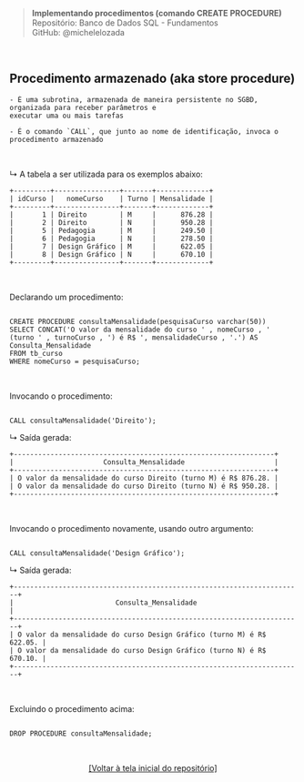 > **Implementando procedimentos (comando CREATE PROCEDURE)**  
> Repositório: Banco de Dados SQL - Fundamentos  
> GitHub: @michelelozada
&nbsp;
     
&nbsp;  
## Procedimento armazenado (aka store procedure) 
```
- É uma subrotina, armazenada de maneira persistente no SGBD, organizada para receber parâmetros e 
executar uma ou mais tarefas    

- É o comando `CALL`, que junto ao nome de identificação, invoca o procedimento armazenado  
```

&nbsp;  

↳ A tabela a ser utilizada para os exemplos abaixo:
```
+---------+----------------+-------+-------------+
| idCurso |   nomeCurso    | Turno | Mensalidade |
+---------+----------------+-------+-------------+
|       1 | Direito        | M     |      876.28 |
|       2 | Direito        | N     |      950.28 |
|       5 | Pedagogia      | M     |      249.50 |
|       6 | Pedagogia      | N     |      278.50 |
|       7 | Design Gráfico | M     |      622.05 |
|       8 | Design Gráfico | N     |      670.10 |
+---------+----------------+-------+-------------+
```

&nbsp;
    
Declarando um procedimento:
```mysql

CREATE PROCEDURE consultaMensalidade(pesquisaCurso varchar(50))
SELECT CONCAT('O valor da mensalidade do curso ' , nomeCurso , ' (turno ' , turnoCurso , ') é R$ ', mensalidadeCurso , '.') AS Consulta_Mensalidade
FROM tb_curso
WHERE nomeCurso = pesquisaCurso;
```

&nbsp;    

Invocando o procedimento:
```mysql

CALL consultaMensalidade('Direito');
```

↳ Saída gerada:
```
+----------------------------------------------------------------+
|                      Consulta_Mensalidade                      |
+----------------------------------------------------------------+
| O valor da mensalidade do curso Direito (turno M) é R$ 876.28. |
| O valor da mensalidade do curso Direito (turno N) é R$ 950.28. |
+----------------------------------------------------------------+
```

&nbsp;

Invocando o procedimento novamente, usando outro argumento:
```mysql

CALL consultaMensalidade('Design Gráfico');
```

↳ Saída gerada:
```
+-----------------------------------------------------------------------+
|                         Consulta_Mensalidade                          |
+-----------------------------------------------------------------------+
| O valor da mensalidade do curso Design Gráfico (turno M) é R$ 622.05. |
| O valor da mensalidade do curso Design Gráfico (turno N) é R$ 670.10. |
+-----------------------------------------------------------------------+
```

&nbsp;

Excluindo o procedimento acima:
```mysql

DROP PROCEDURE consultaMensalidade;
```

&nbsp;

<div align="center">
<a href="https://github.com/michelelozada/SQL-Study-Notes">[Voltar à tela inicial do repositório]</a>
</div>